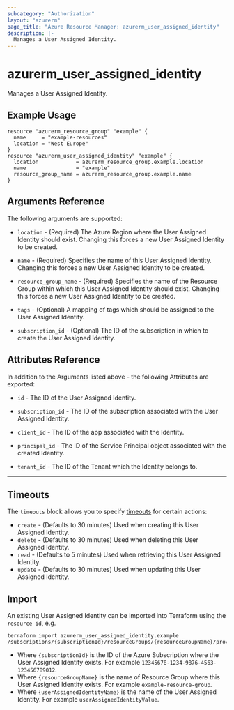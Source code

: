 ```yaml
---
subcategory: "Authorization"
layout: "azurerm"
page_title: "Azure Resource Manager: azurerm_user_assigned_identity"
description: |-
  Manages a User Assigned Identity.
---
```


<!-- Note: This documentation is generated. Any manual changes will be overwritten -->

# azurerm_user_assigned_identity

Manages a User Assigned Identity.

## Example Usage

```hcl
resource "azurerm_resource_group" "example" {
  name     = "example-resources"
  location = "West Europe"
}
resource "azurerm_user_assigned_identity" "example" {
  location            = azurerm_resource_group.example.location
  name                = "example"
  resource_group_name = azurerm_resource_group.example.name
}
```

## Arguments Reference

The following arguments are supported:

* `location` - (Required) The Azure Region where the User Assigned Identity should exist. Changing this forces a new User Assigned Identity to be created.

* `name` - (Required) Specifies the name of this User Assigned Identity. Changing this forces a new User Assigned Identity to be created.

* `resource_group_name` - (Required) Specifies the name of the Resource Group within which this User Assigned Identity should exist. Changing this forces a new User Assigned Identity to be created.

* `tags` - (Optional) A mapping of tags which should be assigned to the User Assigned Identity.

* `subscription_id` - (Optional) The ID of the subscription in which to create the User Assigned Identity.

## Attributes Reference

In addition to the Arguments listed above - the following Attributes are exported:

* `id` - The ID of the User Assigned Identity.

* `subscription_id` - The ID of the subscription associated with the User Assigned Identity.

* `client_id` - The ID of the app associated with the Identity.

* `principal_id` - The ID of the Service Principal object associated with the created Identity.

* `tenant_id` - The ID of the Tenant which the Identity belongs to.

---



## Timeouts

The `timeouts` block allows you to specify [timeouts](https://www.terraform.io/docs/configuration/resources.html#timeouts) for certain actions:

* `create` - (Defaults to 30 minutes) Used when creating this User Assigned Identity.
* `delete` - (Defaults to 30 minutes) Used when deleting this User Assigned Identity.
* `read` - (Defaults to 5 minutes) Used when retrieving this User Assigned Identity.
* `update` - (Defaults to 30 minutes) Used when updating this User Assigned Identity.

## Import

An existing User Assigned Identity can be imported into Terraform using the `resource id`, e.g.

```shell
terraform import azurerm_user_assigned_identity.example /subscriptions/{subscriptionId}/resourceGroups/{resourceGroupName}/providers/Microsoft.ManagedIdentity/userAssignedIdentities/{userAssignedIdentityName}
```

* Where `{subscriptionId}` is the ID of the Azure Subscription where the User Assigned Identity exists. For example `12345678-1234-9876-4563-123456789012`.
* Where `{resourceGroupName}` is the name of Resource Group where this User Assigned Identity exists. For example `example-resource-group`.
* Where `{userAssignedIdentityName}` is the name of the User Assigned Identity. For example `userAssignedIdentityValue`.
